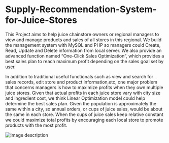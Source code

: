 # Supply-Recommendation-System-for-Juice-Stores
This Project aims to help juice chainstore owners or regional managers to view and manage products and sales of all stores in this regional. We build the management system with MySQL and PHP so managers could Create, Read, Update and Delete information from local server. We also provide an advanced function named “One-Click Sales Optimization”, which provides a best sales plan to reach maximum profit depending on the sales goal set by user.

In addition to traditional useful functionals such as view and search for sales records, edit store and product information,etc, one major problem that concerns managers is how to maximize profits when they own multiple juice stores. Given that actual profits in each juice store vary with city size and ingredient cost, we think Linear Optimization model could help determine the best sales plan. Given the population is approximately the same within a city, so annual orders, or cups of juice sales, would be about the same in each store. When the cups of juice sales keep relative constant we could maximize total profits by encouraging each local store to promote products with the most profit.

![Image description](https://media.wired.com/photos/598e35994ab8482c0d6946e0/master/w_582,c_limit/phonepicutres-TA.jpg)
